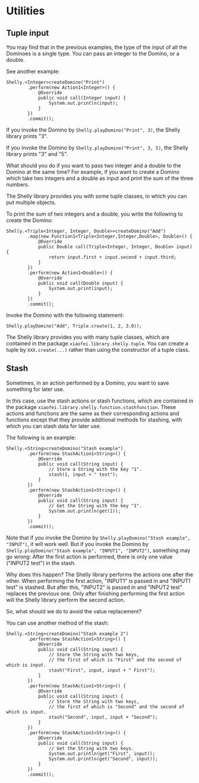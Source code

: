 # Utilities

## Tuple input

You may find that in the previous examples, the type of the input of all the Dominoes is a single type.
You can pass an integer to the Domino, or a double.

See another example:

```
Shelly.<Integer>createDomino("Print")
        .perform(new Action1<Integer>() {
            @Override
            public void call(Integer input) {
                System.out.println(input);
            }
        })
        .commit();
```

If you invoke the Domino by `Shelly.playDomino("Print", 3)`, the Shelly library prints "3".

If you invoke the Domino by `Shelly.playDomino("Print", 3, 5)`, the Shelly library prints "3" and "5".

What should you do if you want to pass two integer and a double to the Domino at the same time?
For example, if you want to create a Domino which take two integers and a double as input and
print the sum of the three numbers.

The Shelly library provides you with some tuple classes, in which you can put multiple objects.

To print the sum of two integers and a double, you write the following to create the Domino:

```
Shelly.<Triple<Integer, Integer, Double>>createDomino("Add")
        .map(new Function1<Triple<Integer,Integer,Double>, Double>() {
            @Override
            public Double call(Triple<Integer, Integer, Double> input) {
                return input.first + input.second + input.third;
            }
        })
        .perform(new Action1<Double>() {
            @Override
            public void call(Double input) {
                System.out.print(input);
            }
        })
        .commit();
```

Invoke the Domino with the following statement:

```
Shelly.playDomino("Add", Triple.create(1, 2, 3.0));
```

The Shelly library provides you with many tuple classes, which are contained in the package
`xiaofei.library.shelly.tuple`. You can create a tuple by `XXX.create(...)` rather than using the
constructor of a tuple class.

## Stash

Sometimes, in an action performed by a Domino, you want to save something for later use.

In this case, use the stash actions or stash functions, which are contained in the package
`xiaofei.library.shelly.function.stashfunction`. These actions and functions are the same as their
corresponding actions and functions except that they provide additional methods for stashing, with
which you can stash data for later use.

The following is an example:

```
Shelly.<String>createDomino("Stash example")
        .perform(new StashAction1<String>() {
            @Override
            public void call(String input) {
                // Store a String with the key "1".
                stash(1, input + " test");
            }
        })
        .perform(new StashAction1<String>() {
            @Override
            public void call(String input) {
                // Get the String with the key "1".
                System.out.println(get(1));
            }
        })
        .commit();
```

Note that if you invoke the Domino by `Shelly.playDomino("Stash example", "INPUT")`, it will work well.
But if you invoke the Domino by `Shelly.playDomino("Stash example", "INPUT1", "INPUT2")`, something
may go wrong:
After the first action is performed, there is only one value ("INPUT2 test") in the stash.

Why does this happen? The Shelly library performs the actions one after the other. When performing
the first action, "INPUT1" is passed in and "INPUT1 test" is stashed. But after this, "INPUT2" is
passed in and "INPUT2 test" replaces the previous one.
Only after finishing performing the first action will the Shelly library perform the second action.

So, what should we do to avoid the value replacement?

You can use another method of the stash:

```
Shelly.<String>createDomino("Stash example 2")
        .perform(new StashAction1<String>() {
            @Override
            public void call(String input) {
                // Store the String with two keys,
                // the first of which is "First" and the second of which is input.
                stash("First", input, input + " First");
            }
        })
        .perform(new StashAction1<String>() {
            @Override
            public void call(String input) {
                // Store the String with two keys,
                // the first of which is "Second" and the second of which is input.
                stash("Second", input, input + "Second");
            }
        })
        .perform(new StashAction1<String>() {
            @Override
            public void call(String input) {
                // Get the String with two keys.
                System.out.println(get("First", input));
                System.out.println(get("Second", input));
            }
        })
        .commit();
```